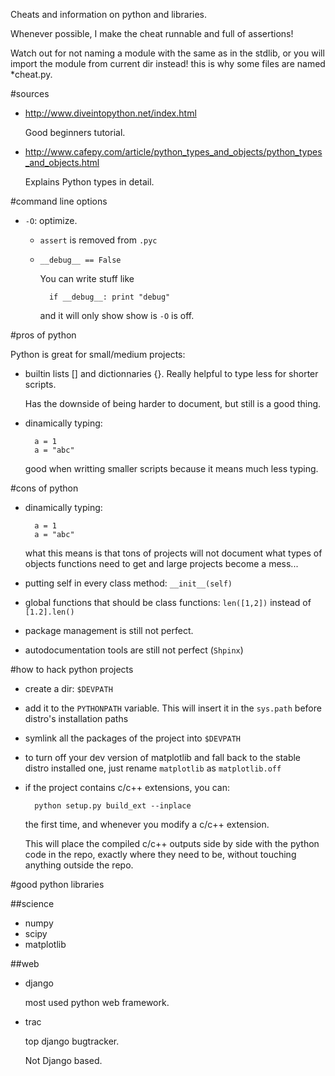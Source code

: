Cheats and information on python and libraries.

Whenever possible, I make the cheat runnable and full of assertions!

Watch out for not naming a module with the same as in the stdlib,
or you will import the module from current dir instead!
this is why some files are named *cheat.py.

#sources

- <http://www.diveintopython.net/index.html>

    Good beginners tutorial.

- <http://www.cafepy.com/article/python_types_and_objects/python_types_and_objects.html>

    Explains Python types in detail.

#command line options

- `-O`: optimize.

    - `assert` is removed from `.pyc`

    - `__debug__ == False`

        You can write stuff like

            if __debug__: print "debug"

        and it will only show show is `-O` is off.

#pros of python

Python is great for small/medium projects:

- builtin lists [] and dictionnaries {}.
    Really helpful to type less for shorter scripts.

    Has the downside of being harder to document, but still is a good thing.

- dinamically typing:

        a = 1
        a = "abc"

    good when writting smaller scripts because it means much less typing.

#cons of python

- dinamically typing:

        a = 1
        a = "abc"

    what this means is that tons of projects will not document what types of objects functions need to get
    and large projects become a mess...

- putting self in every class method: `__init__(self)`

- global functions that should be class functions: `len([1,2])` instead of `[1.2].len()`

- package management is still not perfect.

- autodocumentation tools are still not perfect (`Shpinx`)

#how to hack python projects

- create a dir: `$DEVPATH`

- add it to the `PYTHONPATH` variable. This will insert it in the `sys.path` before distro's installation paths

- symlink all the packages of the project into `$DEVPATH`

- to turn off your dev version of matplotlib and fall back to the stable distro installed one,
    just rename `matplotlib` as `matplotlib.off`

- if the project contains c/c++ extensions, you can:

        python setup.py build_ext --inplace

    the first time, and whenever you modify a c/c++ extension.

    This will place the compiled c/c++ outputs side by side with the python code in the repo,
    exactly where they need to be, without touching anything outside the repo.

#good python libraries

##science

- numpy
- scipy
- matplotlib

##web

- django

    most used python web framework.

- trac

    top django bugtracker.

    Not Django based.
